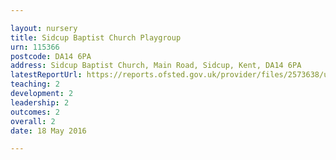 ```yaml
---

layout: nursery
title: Sidcup Baptist Church Playgroup
urn: 115366
postcode: DA14 6PA
address: Sidcup Baptist Church, Main Road, Sidcup, Kent, DA14 6PA
latestReportUrl: https://reports.ofsted.gov.uk/provider/files/2573638/urn/115366.pdf
teaching: 2
development: 2
leadership: 2
outcomes: 2
overall: 2
date: 18 May 2016

---
```

